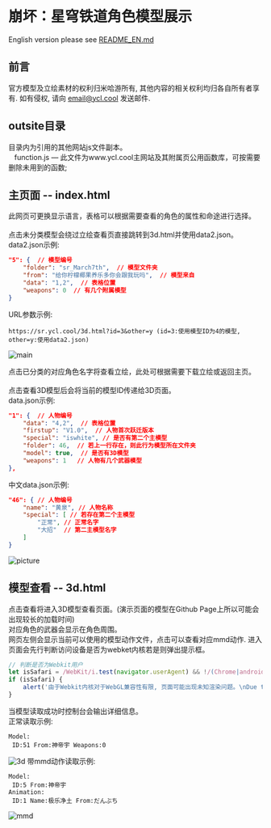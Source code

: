 # 崩坏：星穹铁道角色模型展示
English version please see [README_EN.md][en]
## 前言
官方模型及立绘素材的权利归米哈游所有, 其他内容的相关权利均归各自所有者享有. 如有侵权, 请向 [email@ycl.cool][0] 发送邮件.
## outsite目录
目录内为引用的其他网站js文件副本。<br>
&nbsp;&nbsp;&nbsp;function.js — 此文件为www.ycl.cool主网站及其附属页公用函数库，可按需要删除未用到的函数;<br>
## 主页面 -- index.html
此网页可更换显示语言，表格可以根据需要查看的角色的属性和命途进行选择。<br>
<br>
点击未分类模型会绕过立绘查看页直接跳转到3d.html并使用data2.json。<br>
data2.json示例:

```json
"5": {  // 模型编号
    "folder": "sr_March7th",  // 模型文件夹
    "from": "给你柠檬椰果养乐多你会跟我玩吗",  // 模型来自
    "data": "1,2",  // 表格位置
    "weapons": 0  // 有几个附属模型
}
```

URL参数示例:

```
https://sr.ycl.cool/3d.html?id=3&other=y (id=3:使用模型ID为4的模型, other=y:使用data2.json)
```
![main][1]

点击已分类的对应角色名字将查看立绘，此处可根据需要下载立绘或返回主页。<br><br>
点击查看3D模型后会将当前的模型ID传递给3D页面。<br>
data.json示例:

```json
"1": {  // 人物编号
    "data": "4,2",  // 表格位置
    "firstup": "V1.0",  // 人物首次跃迁版本
    "special": "iswhite", // 是否有第二个主模型
    "folder": 46,  // 若上一行存在，则此行为模型所在文件夹
    "model": true,  // 是否有3D模型
    "weapons": 1   // 人物有几个武器模型
},
```

中文data.json示例:

```json
"46": { // 人物编号
    "name": "黄泉", // 人物名称
    "special": [ // 若存在第二个主模型
        "正常", // 正常名字
        "大招"  // 第二主模型名字
    ]
}
```
![picture][2]

## 模型查看 -- 3d.html
点击查看将进入3D模型查看页面。(演示页面的模型在Github Page上所以可能会出现较长的加载时间)<br>
对应角色的武器会显示在角色周围。<br>
网页左侧会显示当前可以使用的模型动作文件，点击可以查看对应mmd动作.
进入页面会先行判断访问设备是否为webket内核若是则弹出提示框。

```javascript
// 判断是否为Webkit用户
let isSafari = /WebKit/i.test(navigator.userAgent) && !/(Chrome|android)/i.test(navigator.userAgent);
if (isSafari) {
	alert('由于Webkit内核对于WebGL兼容性有限, 页面可能出现未知渲染问题。\nDue to the limited compatibility of the Webkit kernel for WebGL, pages may have unknown rendering issues.')
}
```

当模型读取成功时控制台会输出详细信息。<br>
正常读取示例:
```
Model:
 ID:51 From:神帝宇 Weapons:0
```
![3d][3]
带mmd动作读取示例:
```
Model:
 ID:5 From:神帝宇
Animation:
 ID:1 Name:极乐净土 From:だんぶち
```
![mmd][4]
 
[en]: README_EN.md
[0]: mailto:email@ycl.cool
[1]: https://blog.ycl.cool/usr/uploads/2025/03/2416911427.jpg
[2]: https://blog.ycl.cool/usr/uploads/2025/03/302793935.jpg
[3]: https://blog.ycl.cool/usr/uploads/2025/03/2962774676.jpg
[4]: https://blog.ycl.cool/usr/uploads/2025/03/224161822.jpg
